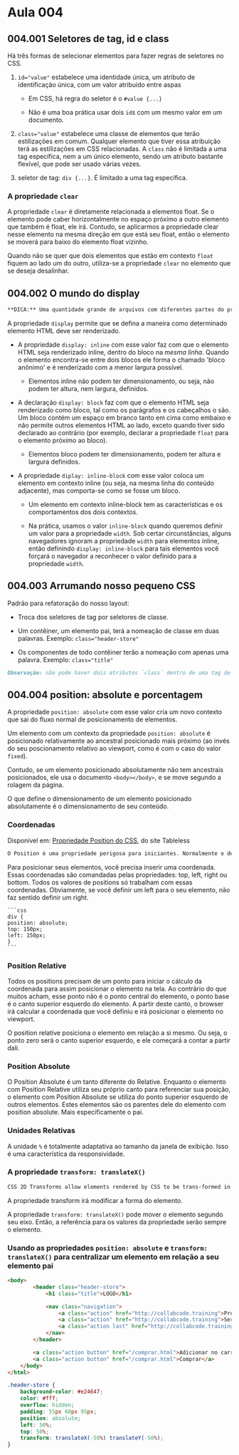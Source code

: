 # Aula 004

## 004.001 Seletores de tag, id e class

Há três formas de selecionar elementos para fazer regras de seletores no CSS.

1. `id="value"` estabelece uma identidade única, um atributo de identificação única, com um valor atribuído entre aspas
    - Em CSS, há regra do seletor é o `#value {...}`

    - Não é uma boa prática usar dois `id`s com um mesmo valor em um documento.

2. `class="value"` estabelece uma classe de elementos que terão estilizações em comum. Qualquer elemento que tiver essa atribuição terá as estilizações em CSS relacionadas. A `class` não é limitada a uma tag específica, nem a um único elemento, sendo um atributo bastante flexível, que pode ser usado várias vezes.

3. seletor de tag: `div {...}`. É limitado a uma tag específica.

### A propriedade `clear`

A propriedade `clear` é diretamente relacionada a elementos float. Se o elemento pode caber horizontalmente no espaço próximo a outro elemento que também é float, ele irá. Contudo, se aplicarmos a propriedade clear nesse elemento na mesma direção em que está seu float, então o elemento se moverá para baixo do elemento float vizinho.

Quando não se quer que dois elementos que estão em contexto `float` fiquem ao lado um do outro, utiliza-se a propriedade `clear` no elemento que se deseja desalinhar.

## 004.002 O mundo do display

```markdown
**DICA:** Uma quantidade grande de arquivos com diferentes partes do projeto facilita a manutenção deles.
```

A propriedade `display` permite que se defina a maneira como determinado elemento HTML deve ser renderizado.

- A propriedade `display: inline` com esse valor faz com que o elemento HTML seja renderizado inline, dentro do bloco na _mesma linha_. Quando o elemento encontra-se entre dois blocos ele forma o chamado 'bloco anônimo' e é renderizado com a menor largura possível.

  - Elementos inline não podem ter dimensionamento, ou seja, não podem ter altura, nem largura, definidos.

- A declaração `display: block` faz com que o elemento HTML seja renderizado como bloco, tal como os parágrafos e os cabeçalhos o são. Um bloco contém um espaço em branco tanto em cima como embaixo e não permite outros elementos HTML ao lado, exceto quando tiver sido declarado ao contrário (por exemplo, declarar a propriedade `float` para o elemento próximo ao bloco).

  - Elementos bloco podem ter dimensionamento, podem ter altura e largura definidos.

- A propriedade `diplay: inline-block` com esse valor coloca um elemento em contexto inline (ou seja, na mesma linha do conteúdo adjacente), mas comporta-se como se fosse um bloco.

  - Um elemento em contexto inline-block tem as características e os comportamentos dos dois contextos.

  - Na prática, usamos o valor `inline-block` quando queremos definir um valor para a propriedade `width`. Sob certar circunstâncias, alguns navegadores ignoram a propriedade `width` para elementos inline, então definindo `display: inline-block` para tais elementos você forçará o navegador a reconhecer o valor definido para a propriedade `width`.

## 004.003 Arrumando nosso pequeno CSS

Padrão para refatoração do nosso layout:

- Troca dos seletores de tag por seletores de classe.

- Um contêiner, um elemento pai, terá a nomeação de classe em duas palavras. Exemplo: `class="header-store"`

- Os componentes de todo contêiner terão a nomeação com apenas uma palavra. Exemplo: `class="title"`

```markdown
Observação: não pode haver dois atributos `class` dentro de uma tag de um elemento.
```

## 004.004 position: absolute e porcentagem

A propriedade `position: absolute` com esse valor cria um novo contexto que sai do fluxo normal de posicionamento de elementos.

Um elemento com um contexto da propriedade `position: absolute` é posicionado relativamente ao ancestral posicionado mais próximo (ao invés do seu poscionamento relativo ao viewport, como é com o caso do valor `fixed`).

Contudo, se um elemento posicionado absolutamente não tem ancestrais posicionados, ele usa o documento `<body></body>`, e se move segundo a rolagem da página.

O que define o dimensionamento de um elemento posicionado absolutamente é o dimensionamento de seu conteúdo.

### Coordenadas

Disponível em: [Propriedade Position do CSS](https://tableless.com.br/propriedade-position-do-css/), do site Tableless

```markdown
O Position é uma propriedade perigosa para iniciantes. Normalmente o desenvolvedor que acaba de conhecer essa propriedade, acha que ela é a resposta para todos os problemas de posicionamento e diagramação de layout. Pelo contrário. O Position não serve para diagramar a estrutura de layouts. Para isso, você utiliza a propriedade float do css. O Position vai servir para fazer coisas mais simples.
```

Para posicionar seus elementos, você precisa inserir uma coordenada. Essas coordenadas são comandadas pelas propriedades: top, left, right ou bottom. Todos os valores de positions só trabalham com essas coordenadas. Obviamente, se você definir um left para o seu elemento, não faz sentido definir um right.

    ```css
    div {
    position: absolute;
    top: 150px;
    left: 150px;
    }
    ```

### Position Relative

Todos os positions precisam de um ponto para iniciar o cálculo da coordenada para assim posicionar o elemento na tela. Ao contrário do que muitos acham, esse ponto não é o ponto central do elemento, o ponto base é o canto superior esquerdo do elemento. A partir deste canto, o browser irá calcular a coordenada que você definiu e irá posicionar o elemento no viewport.

O position relative posiciona o elemento em relação a si mesmo. Ou seja, o ponto zero será o canto superior esquerdo, e ele começará a contar a partir dali.

### Position Absolute

O Position Absolute é um tanto diferente do Relative. Enquanto o elemento com Position Relative utiliza seu próprio canto para referenciar sua posição, o elemento com Position Absolute se utiliza do ponto superior esquerdo de outros elementos. Estes elementos são os parentes dele do elemento com position absolute. Mais especificamente o pai.

### Unidades Relativas

A unidade `%` é totalmente adaptativa ao tamanho da janela de exibição. Isso é uma característica da responsividade.

### A propriedade `transform: translateX()`

```markdown
CSS 2D Transforms allow elements rendered by CSS to be trans-formed in two-dimensional space.
```

A propriedade transform irá modificar a forma do elemento.

A propriedade `transform: translateX()` pode mover o elemento segundo seu eixo. Então, a referência para os valores da propriedade serão sempre o elemento.

### Usando as propriedades `position: absolute` e `transform: translateX()` para centralizar um elemento em relação a seu elemento pai

```html
<body>
        <header class="header-store">
            <h1 class="title">LOGO</h1>

            <nav class="navigation">
                <a class="action" href="http://collabcode.training">Produtos</a>
                <a class="action" href="http://collabcode.training">Serviços</a>
                <a class="action last" href="http://collabcode.training">Carrinho (10)</a>
            </nav>
        </header>

        <a class="action button" href="/comprar.html">Adicionar no carrinho</a>
        <a class="action button" href="/comprar.html">Comprar</a>
    </body>
</html>
```

```css
.header-store {
    background-color: #e24647;
    color: #fff;
    overflow: hidden;
    padding: 55px 60px 95px;
    position: absolute;
    left: 50%;
    top: 50%;
    transform: translateX(-50%) translateY(-50%);
}
```